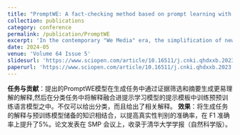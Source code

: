 ```yaml
---
title: "PromptWE: A fact-checking method based on prompt learning with explanations"
collection: publications
category: conference
permalink: /publication/PromptWE
excerpt: 'In the contemporary "We Media" era, the simplification of news production and dissemination has elevated every individual to the status of news producer and disseminator, and a large amount of false information also follows. Despite the increasing and abundant information on the Internet, the regulation of false information is relatively weak. Consequently, fact-checking is becoming more and more important work, while traditional related work tends to simply label predictions without explaining the reason for the label. The generated explanation in a few studies is also relatively primitive which is hard to comprehend. Because Fact-checking demands a substantial amount of common sense, reasoning, and background knowledge about claims. Prompt learning may further utilize common sense and reasoning ability in pre-trained language models. It may also incorporate the relevant information or additional details within the explanation for claims. In all, it is essential to generate high-quality smooth explanations and further leverage generated explanations for improving classification performance through prompt learning. To address this multifaceted challenge, we propose the PromptWE model (Prompt With Evidence) that uses the prompt learning paradigm to integrate auto-generated explanations with claims. We not only provide natural language explanations that enhance the explainability of the classification result but also further improve the model performance by combining explanation into prompt learning. The model performs hierarchical evidence distillation on many related new reports for every claim to obtain relevant evidence, then uses the BART-CNN model to summarize these incoherent pieces of evidence into one smooth explanation. Consequently, it integrates the claim and explanation into six self-designed templates for prompt learning. Finally, we ensemble the result from different templates to predict the authenticity of the news. Moreover, we replace the generated explanation with the professional explanation from the dataset to investigate the impact of expert evidence on the prompt learning models. Our method achieves good results on two fact-checking datasets: Liar-RAW and RAWFC. Its F1 score is 5% higher than the state-of-the-art model on both datasets at least. We also find that ensemble learning with multiple templates can effectively improve the F1 score of the model. For explanation generation, the model has a higher ROUGE-2 score than the former model. After integrating professional evidence into the prompt templates, the model achieves significant improvement in the classification results on the two datasets, with a maximum improvement of 15% when compared to the results of the PromptWE model. Also, we find that for multi-class classification task, the model with integrated professional evidence exhibited exhibits significant performance improvement on more challenging categories, such as half-true and mostly true. Related experiments indicate that incorporating extracted explanations as supplementary background knowledge about claims, along with the common sense and reasoning abilities learned from pre-trained models, into prompt learning templates can further enhance classification performance for claim veracity. Moreover, sequentially employing the methods of hierarchical evidence extraction and text summarization makes explanations more concise, coherent, and comprehensible. Also, the explanation extracted from unrelated evidence is better suited for integration into prompt learning methods. The further improvement in classification performance after incorporating professional evidence underscores that this approach could swiftly identify accurate and informative prompt templates, facilitating subsequent more efficient utilization of general large models like ChatGPT.'
date: 2024-05
venue: 'Volume 64 Issue 5'
slidesurl: 'https://www.sciopen.com/article/10.16511/j.cnki.qhdxxb.2023.27.004'
paperurl: 'https://www.sciopen.com/article/10.16511/j.cnki.qhdxxb.2023.27.004'
---
```


**任务与贡献**：提出的PromptWE模型在生成任务中通过证据筛选和摘要生成更易理解的解释,然后在分类任务中将解释融合进提示学习模型的提示模板中训练预预训练语言模型之中。不仅可以给出分类，而且给出了相关解释。
**效果**：将生成任务的解释与预训练模型储备的知识相结合，以提高真实性判别的准确率，在 F1 准确率上提升了5%。论文发表在 SMP 会议上，收录于清华大学学报（自然科学版）。




